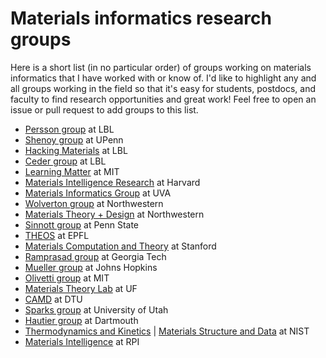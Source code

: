 # Materials informatics research groups
Here is a short list (in no particular order) of groups working on materials informatics that I have worked with or know of. 
I'd like to highlight any and all groups working in the field so that it's easy for students, postdocs, and faculty to find
research opportunities and great work! Feel free to open an issue or pull request to add groups to this list.

- [Persson group](https://perssongroup.lbl.gov/) at LBL
- [Shenoy group](https://shenoy.seas.upenn.edu/research/nano-and-energy-materials/) at UPenn
- [Hacking Materials](https://hackingmaterials.lbl.gov/) at LBL
- [Ceder group](https://ceder.berkeley.edu/) at LBL
- [Learning Matter](http://gomezbombarelli.mit.edu/) at MIT
- [Materials Intelligence Research](https://bkoz.seas.harvard.edu/materials-informatics) at Harvard
- [Materials Informatics Group](https://engineering.virginia.edu/materials-informatics-group-0) at UVA
- [Wolverton group](http://wolverton.northwestern.edu/) at Northwestern
- [Materials Theory + Design](https://mtd.mccormick.northwestern.edu/) at Northwestern
- [Sinnott group](https://research.matse.psu.edu/sinnott/) at Penn State
- [THEOS](http://theossrv1.epfl.ch/) at EPFL
- [Materials Computation and Theory](https://reedgroup.stanford.edu/) at Stanford
- [Ramprasad group](https://ramprasad.mse.gatech.edu/) at Georgia Tech
- [Mueller group](http://muellergroup.jhu.edu/Research.html) at Johns Hopkins
- [Olivetti group](https://olivetti.mit.edu/people/) at MIT
- [Materials Theory Lab](https://hennig.mse.ufl.edu/) at UF
- [CAMD](https://www.fysik.dtu.dk/english/research/camd/about-camd) at DTU
- [Sparks group](https://my.eng.utah.edu/~sparks/index.html) at University of Utah
- [Hautier group](https://perso.uclouvain.be/geoffroy.hautier/) at Dartmouth
- [Thermodynamics and Kinetics](https://www.nist.gov/mml/materials-science-and-engineering-division/thermodynamics-and-kinetics-group) |
[Materials Structure and Data](https://www.nist.gov/mml/materials-measurement-science-division/materials-structure-and-data-group) at NIST
- [Materials Intelligence](https://materials-intelligence.com/) at RPI
